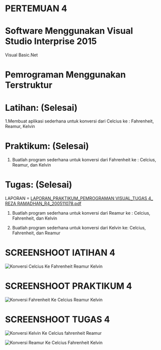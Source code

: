 # PERTEMUAN 4
# Software Menggunakan Visual Studio Interprise 2015
Visual Basic.Net

# Pemrograman Menggunakan Terstruktur
# Latihan: (Selesai)
1.Membuat aplikasi sederhana untuk konversi dari Celcius ke :
Fahrenheit, Reamur, Kelvin 

# Praktikum: (Selesai)
1. Buatlah program sederhana untuk konversi dari Fahrenheit ke :
Celcius, Reamur, dan Kelvin 

# Tugas: (Selesai)

LAPORAN = [LAPORAN_PRAKTIKUM_PEMROGRAMAN VISUAL_TUGAS 4_ REZA RAMADHAN_R4_200511078.pdf](https://github.com/rezarmdn/pemrograman_visual2/files/11175814/LAPORAN_PRAKTIKUM_PEMROGRAMAN.VISUAL_TUGAS.4_.REZA.RAMADHAN_R4_200511078.pdf)

1. Buatlah program sederhana untuk konversi dari Reamur ke :
Celcius, Fahrenheit, dan Kelvin

2. Buatlah program sederhana untuk konversi dari Kelvin ke:
Celcius, Fahrenheit, dan Reamur



# SCREENSHOOT lATIHAN 4

![Konversi Celcius Ke Fahrenheit Reamur Kelvin](https://user-images.githubusercontent.com/97609184/230518674-f17a91ff-8976-4025-83d9-f1eac70a2da0.png)




# SCREENSHOOT PRAKTIKUM 4

![Konversi Fahrenheit Ke Celcius Reamur Kelvin](https://user-images.githubusercontent.com/97609184/230518862-f948d054-eff0-4057-be61-b8cd83a64246.png)





# SCREENSHOOT TUGAS 4
![Konversi Kelvin Ke Celcius fahrenheit Reamur](https://user-images.githubusercontent.com/97609184/230519000-51d3896c-f6eb-48b0-8a39-94aa376bca87.png)

![Konversi Reamur Ke Celcius Fahrenheit Kelvin](https://user-images.githubusercontent.com/97609184/230519008-0b5a40af-30b0-4b59-99f5-569310b05ca5.png)



